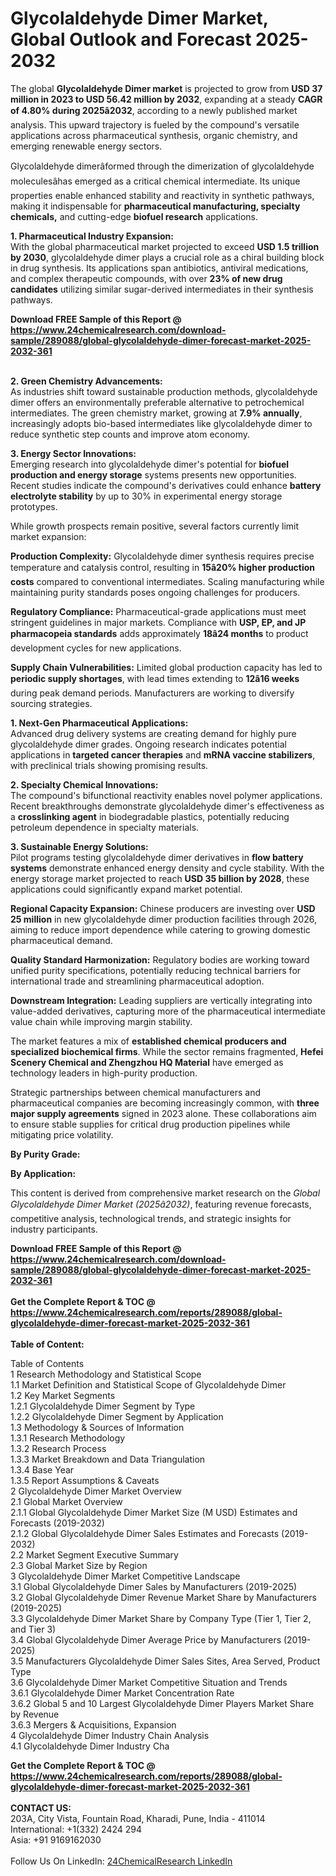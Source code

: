 <h1>Glycolaldehyde Dimer Market, Global Outlook and Forecast 2025-2032</h1><p>The global <strong>Glycolaldehyde Dimer market</strong> is projected to grow from <strong>USD 37 million in 2023 to USD 56.42 million by 2032</strong>, expanding at a steady <strong>CAGR of 4.80% during 2025â2032</strong>, according to a newly published market analysis. This upward trajectory is fueled by the compound's versatile applications across pharmaceutical synthesis, organic chemistry, and emerging renewable energy sectors.</p><p>Glycolaldehyde dimerâformed through the dimerization of glycolaldehyde moleculesâhas emerged as a critical chemical intermediate. Its unique properties enable enhanced stability and reactivity in synthetic pathways, making it indispensable for <strong>pharmaceutical manufacturing, specialty chemicals,</strong> and cutting-edge <strong>biofuel research</strong> applications.</p><p><strong>1. Pharmaceutical Industry Expansion:</strong><br>
With the global pharmaceutical market projected to exceed <strong>USD 1.5 trillion by 2030</strong>, glycolaldehyde dimer plays a crucial role as a chiral building block in drug synthesis. Its applications span antibiotics, antiviral medications, and complex therapeutic compounds, with over <strong>23% of new drug candidates</strong> utilizing similar sugar-derived intermediates in their synthesis pathways.</p><div><b>Download FREE Sample of this Report @ 
            <a href="https://www.24chemicalresearch.com/download-sample/289088/global-glycolaldehyde-dimer-forecast-market-2025-2032-361">
            https://www.24chemicalresearch.com/download-sample/289088/global-glycolaldehyde-dimer-forecast-market-2025-2032-361</a></b></div><br><p><strong>2. Green Chemistry Advancements:</strong><br>
As industries shift toward sustainable production methods, glycolaldehyde dimer offers an environmentally preferable alternative to petrochemical intermediates. The green chemistry market, growing at <strong>7.9% annually</strong>, increasingly adopts bio-based intermediates like glycolaldehyde dimer to reduce synthetic step counts and improve atom economy.</p><p><strong>3. Energy Sector Innovations:</strong><br>
Emerging research into glycolaldehyde dimer's potential for <strong>biofuel production and energy storage</strong> systems presents new opportunities. Recent studies indicate the compound's derivatives could enhance <strong>battery electrolyte stability</strong> by up to 30% in experimental energy storage prototypes.</p><p>While growth prospects remain positive, several factors currently limit market expansion:</p><p><strong>Production Complexity:</strong> Glycolaldehyde dimer synthesis requires precise temperature and catalysis control, resulting in <strong>15â20% higher production costs</strong> compared to conventional intermediates. Scaling manufacturing while maintaining purity standards poses ongoing challenges for producers.</p><p><strong>Regulatory Compliance:</strong> Pharmaceutical-grade applications must meet stringent guidelines in major markets. Compliance with <strong>USP, EP, and JP pharmacopeia standards</strong> adds approximately <strong>18â24 months</strong> to product development cycles for new applications.</p><p><strong>Supply Chain Vulnerabilities:</strong> Limited global production capacity has led to <strong>periodic supply shortages</strong>, with lead times extending to <strong>12â16 weeks</strong> during peak demand periods. Manufacturers are working to diversify sourcing strategies.</p><p><strong>1. Next-Gen Pharmaceutical Applications:</strong><br>
Advanced drug delivery systems are creating demand for highly pure glycolaldehyde dimer grades. Ongoing research indicates potential applications in <strong>targeted cancer therapies</strong> and <strong>mRNA vaccine stabilizers</strong>, with preclinical trials showing promising results.</p><p><strong>2. Specialty Chemical Innovations:</strong><br>
The compound's bifunctional reactivity enables novel polymer applications. Recent breakthroughs demonstrate glycolaldehyde dimer's effectiveness as a <strong>crosslinking agent</strong> in biodegradable plastics, potentially reducing petroleum dependence in specialty materials.</p><p><strong>3. Sustainable Energy Solutions:</strong><br>
Pilot programs testing glycolaldehyde dimer derivatives in <strong>flow battery systems</strong> demonstrate enhanced energy density and cycle stability. With the energy storage market projected to reach <strong>USD 35 billion by 2028</strong>, these applications could significantly expand market potential.</p><p><strong>Regional Capacity Expansion:</strong> Chinese producers are investing over <strong>USD 25 million</strong> in new glycolaldehyde dimer production facilities through 2026, aiming to reduce import dependence while catering to growing domestic pharmaceutical demand.</p><p><strong>Quality Standard Harmonization:</strong> Regulatory bodies are working toward unified purity specifications, potentially reducing technical barriers for international trade and streamlining pharmaceutical adoption.</p><p><strong>Downstream Integration:</strong> Leading suppliers are vertically integrating into value-added derivatives, capturing more of the pharmaceutical intermediate value chain while improving margin stability.</p><p>The market features a mix of <strong>established chemical producers and specialized biochemical firms</strong>. While the sector remains fragmented, <strong>Hefei Scenery Chemical and Zhengzhou HQ Material</strong> have emerged as technology leaders in high-purity production.</p><p>Strategic partnerships between chemical manufacturers and pharmaceutical companies are becoming increasingly common, with <strong>three major supply agreements</strong> signed in 2023 alone. These collaborations aim to ensure stable supplies for critical drug production pipelines while mitigating price volatility.</p><p><strong>By Purity Grade:</strong></p><p><strong>By Application:</strong></p><p>This content is derived from comprehensive market research on the <em>Global Glycolaldehyde Dimer Market (2025â2032)</em>, featuring revenue forecasts, competitive analysis, technological trends, and strategic insights for industry participants.</p><div><b>Download FREE Sample of this Report @ 
            <a href="https://www.24chemicalresearch.com/download-sample/289088/global-glycolaldehyde-dimer-forecast-market-2025-2032-361">
            https://www.24chemicalresearch.com/download-sample/289088/global-glycolaldehyde-dimer-forecast-market-2025-2032-361</a></b></div><br><div><b>Get the Complete Report & TOC @ 
            <a href="https://www.24chemicalresearch.com/reports/289088/global-glycolaldehyde-dimer-forecast-market-2025-2032-361">
            https://www.24chemicalresearch.com/reports/289088/global-glycolaldehyde-dimer-forecast-market-2025-2032-361</a></b></div><br>
            <b>Table of Content:</b><p>Table of Contents<br />
1 Research Methodology and Statistical Scope<br />
1.1 Market Definition and Statistical Scope of Glycolaldehyde Dimer<br />
1.2 Key Market Segments<br />
1.2.1 Glycolaldehyde Dimer Segment by Type<br />
1.2.2 Glycolaldehyde Dimer Segment by Application<br />
1.3 Methodology & Sources of Information<br />
1.3.1 Research Methodology<br />
1.3.2 Research Process<br />
1.3.3 Market Breakdown and Data Triangulation<br />
1.3.4 Base Year<br />
1.3.5 Report Assumptions & Caveats<br />
2 Glycolaldehyde Dimer Market Overview<br />
2.1 Global Market Overview<br />
2.1.1 Global Glycolaldehyde Dimer Market Size (M USD) Estimates and Forecasts (2019-2032)<br />
2.1.2 Global Glycolaldehyde Dimer Sales Estimates and Forecasts (2019-2032)<br />
2.2 Market Segment Executive Summary<br />
2.3 Global Market Size by Region<br />
3 Glycolaldehyde Dimer Market Competitive Landscape<br />
3.1 Global Glycolaldehyde Dimer Sales by Manufacturers (2019-2025)<br />
3.2 Global Glycolaldehyde Dimer Revenue Market Share by Manufacturers (2019-2025)<br />
3.3 Glycolaldehyde Dimer Market Share by Company Type (Tier 1, Tier 2, and Tier 3)<br />
3.4 Global Glycolaldehyde Dimer Average Price by Manufacturers (2019-2025)<br />
3.5 Manufacturers Glycolaldehyde Dimer Sales Sites, Area Served, Product Type<br />
3.6 Glycolaldehyde Dimer Market Competitive Situation and Trends<br />
3.6.1 Glycolaldehyde Dimer Market Concentration Rate<br />
3.6.2 Global 5 and 10 Largest Glycolaldehyde Dimer Players Market Share by Revenue<br />
3.6.3 Mergers & Acquisitions, Expansion<br />
4 Glycolaldehyde Dimer Industry Chain Analysis<br />
4.1 Glycolaldehyde Dimer Industry Cha</p><div><b>Get the Complete Report & TOC @ 
            <a href="https://www.24chemicalresearch.com/reports/289088/global-glycolaldehyde-dimer-forecast-market-2025-2032-361">
            https://www.24chemicalresearch.com/reports/289088/global-glycolaldehyde-dimer-forecast-market-2025-2032-361</a></b></div><br><b>CONTACT US:</b><br>
            203A, City Vista, Fountain Road, Kharadi, Pune, India - 411014<br>
            International: +1(332) 2424 294<br>
            Asia: +91 9169162030 <br><br>
            Follow Us On LinkedIn: <a href="https://www.linkedin.com/company/24chemicalresearch/">24ChemicalResearch LinkedIn</a>